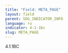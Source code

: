 ```yaml
---
title: "Field: META_PAGE"
layout: field
parent: SDG_INDICATOR_INFO
language: ru
indicator: 4-1-1bc
slug: META_PAGE
---
```

4.1.1BC